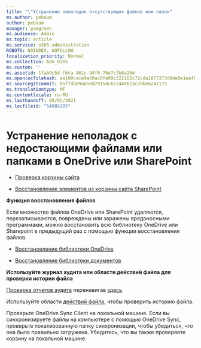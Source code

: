 ```yaml
---
title: "\"Устранение неполадок отсутствующих файлов или папок"
ms.author: pebaum
author: pebaum
manager: pamgreen
ms.audience: Admin
ms.topic: article
ms.service: o365-administration
ROBOTS: NOINDEX, NOFOLLOW
localization_priority: Normal
ms.collection: Adm_O365
ms.custom: ''
ms.assetid: 1fab9c5d-f6ca-461c-94f0-76e7cfb8a26d
ms.openlocfilehash: aa109cace9ab0ac0fe09c322102c72cda1077373d0de0e1eaf0394ebf11a56e5
ms.sourcegitcommit: b5f7da89a650d2915dc652449623c78be6247175
ms.translationtype: MT
ms.contentlocale: ru-RU
ms.lasthandoff: 08/05/2021
ms.locfileid: "54085205"
---
```

# <a name="troubleshooting-missing-files-or-folders-in-onedrive-or-sharepoint"></a>Устранение неполадок с недостающими файлами или папками в OneDrive или SharePoint

- [Проверка корзины сайта](https://support.microsoft.com/office/restore-items-in-the-recycle-bin-that-were-deleted-from-sharepoint-or-teams-6df466b6-55f2-4898-8d6e-c0dff851a0be)

- [Восстановление элементов из корзины сайта SharePoint](https://support.office.com/article/Restore-deleted-files-or-folders-in-OneDrive-949ada80-0026-4db3-a953-c99083e6a84f)



**Функция восстановления файлов**

Если множество файлов OneDrive или SharePoint удаляются, перезаписываются, повреждены или заражены вредоносными программами, можно восстановить всю библиотеку OneDrive или Sharepoint в предыдущий раз с помощью функции восстановления файлов.

- [Восстановление библиотеки OneDrive](https://support.office.com/article/restore-your-onedrive-fa231298-759d-41cf-bcd0-25ac53eb8a15)

- [Восстановление библиотеки документов](https://support.office.com/article/restore-a-document-library-317791c3-8bd0-4dfd-8254-3ca90883d39a)

**Используйте журнал аудита или области действий файла для проверки истории файла**

[Проверка отчетов аудита](https://docs.microsoft.com/microsoft-365/compliance/search-the-audit-log-in-security-and-compliance) </a> перенавигав [здесь](https://protection.office.com/#/unifiedauditlog)

Используйте области [действий файла,](https://support.office.com/article/File-activity-in-a-document-library-6105ecda-1dd0-4f6f-9542-102bf5c0ffe0) чтобы проверить историю файла.

Проверьте OneDrive Sync Client на локальной машине.  Если вы синхронизируете файлы на компьютере с помощью OneDrive Sync, проверьте локализованную папку синхронизации, чтобы убедиться, что она была правильно загружена. Убедитесь, что вы также проверяете корзину на локальной машине.



